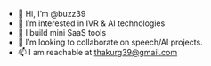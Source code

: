 - 👋 Hi, I’m @buzz39
- 👀 I’m interested in IVR & AI technologies
- 🌱 I build mini SaaS tools
- 💞️ I’m looking to collaborate on speech/AI projects.
- 📫 I am reachable at thakurg39@gmail.com

<!---
buzz39/buzz39 is a ✨ special ✨ repository because its `README.md` (this file) appears on your GitHub profile.
You can click the Preview link to take a look at your changes.
--->
